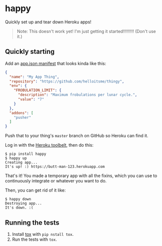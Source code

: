 # happy

Quickly set up and tear down Heroku apps!

> Note: This doesn't work yet! I'm just getting it started!!!!!!!!!
> (Don't use it.)

## Quickly starting

Add an [app.json manifest](https://devcenter.heroku.com/articles/app-json-schema)
that looks kinda like this:

```json
{
  "name": "My App Thing",
  "repository": "https://github.com/helloitsme/thingy",
  "env": {
    "FROBULATION_LIMIT": {
      "description": "Maximum frobulations per lunar cycle.",
      "value": "7"
    }
  },
  "addons": [
    "pusher"
  ]
}
```

Push that to your thing's `master` branch on GitHub so Heroku can find it.

Log in with the [Heroku toolbelt](https://toolbelt.heroku.com/), then do this:

```
$ pip install happy
$ happy up
Creating app...
It's up! :) https://butt-man-123.herokuapp.com
```

That's it! You made a temporary app with all the fixins, which you can
use to continuously integrate or whatever you want to do.

Then, you can get rid of it like:

```
$ happy down
Destroying app...
It's down. :(
```

## Running the tests

1. Install [tox](https://tox.readthedocs.org) with `pip nstall tox`.
2. Run the tests with `tox`.
